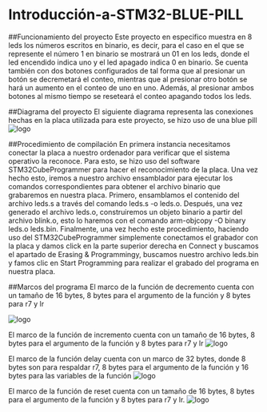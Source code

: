 # Introducción-a-STM32-BLUE-PILL

##Funcionamiento del proyecto
Este proyecto en especifico muestra en 8 leds los números escritos en binario, es decir, para el caso en el que se represente el número 1 en binario se mostrará un 01 en los leds, donde el led encendido indica uno y el led apagado indica 0 en binario. Se cuenta también con dos botones configurados de tal forma que al presionar un botón se decremetará el conteo, mientras que al presionar otro botón se hará un aumento en el conteo de uno en uno. Además, al presionar ambos botones al mismo tiempo se reseteará el conteo apagando todos los leds.

##Diagrama del proyecto
El siguiente diagrama representa las conexiones hechas en la placa utilizada para este proyecto, se hizo uso de una blue pill
![logo](htps://i.ibb.co/rFfJVnY/STM32-Blue-Pill-Pr-ctica-1.png)

##Procedimiento de compilación
En primera instancia necesitamos conectar la placa a nuestro ordenador para verificar que el sistema operativo la reconoce. Para esto, se hizo uso del software STM32CubeProgrammer para hacer el reconocimiento de la placa. Una vez hecho esto, iremos a nuestro archivo ensamblador para ejecutar los comandos correspondientes para obtener el archivo binario que grabaremos en nuestra placa.
Primero, ensamblamos el contenido del archivo leds.s a través del comando leds.s -o leds.o.
Después, una vez generado el archivo leds.o, construiremos un objeto binario a partir del archivo blink.o, esto lo haremos con el comando arm-objcopy -O binary leds.o leds.bin.
Finalmente, una vez hecho este procedimiento, haciendo uso del STM32CubeProgrammer simplemente conectamos el grabador con la placa y damos click en la parte superior derecha en Connect y buscamos el apartado de Erasing & Programmingy, buscamos nuestro archivo leds.bin y famos clic en Start Programming para realizar el grabado del programa en nuestra placa.

##Marcos del programa
El marco de la función de decremento cuenta con un tamaño de 16 bytes, 8 bytes para el argumento de la función y 8 bytes para r7 y lr

![logo](https://i.ibb.co/8BPHdPy/Marco-Decremento.png)

El marco de la función de incremento cuenta con un tamaño de 16 bytes, 8 bytes para el argumento de la función y 8 bytes para r7 y lr
![logo](https://i.ibb.co/8BPHdPy/Marco-Decremento.png)

El marco de la función delay cuenta con un marco de 32 bytes, donde 8 bytes son para respaldar r7, 8 bytes para el argumento de la función y 16 bytes para las variables de la función
![logo](https://i.ibb.co/8BPHdPy/Marco-Decremento.png)

El marco de la función de reset cuenta con un tamaño de 16 bytes, 8 bytes para el argumento de la función y 8 bytes para r7 y lr.
![logo](https://i.ibb.co/8BPHdPy/Marco-Decremento.png)
